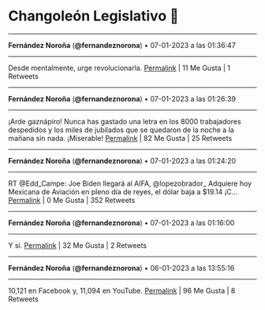 # Changoleón Legislativo 🙈
*****
**Fernández Noroña** (**@fernandeznorona**) • 07-01-2023 a las 01:36:47
*****
Desde mentalmente, urge revolucionarla.
[Permalink](https://twitter.com/fernandeznorona/status/1611658093653364737) | 11 Me Gusta | 1 Retweets
*****
**Fernández Noroña** (**@fernandeznorona**) • 07-01-2023 a las 01:26:39
*****
¡Arde gaznápiro! Nunca has gastado una letra en los 8000 trabajadores despedidos y los miles de jubilados que se quedaron de la noche a la mañana sin nada. ¡Miserable!
[Permalink](https://twitter.com/fernandeznorona/status/1611655544485412866) | 82 Me Gusta | 25 Retweets
*****
**Fernández Noroña** (**@fernandeznorona**) • 07-01-2023 a las 01:24:20
*****
RT @Edd_Campe: Joe Biden llegará al AIFA, @lopezobrador_ Adquiere hoy Mexicana de Aviación en pleno día de reyes, el dólar baja a $19.14 ¡C…
[Permalink](https://twitter.com/fernandeznorona/status/1611654959711363073) | 0 Me Gusta | 352 Retweets
*****
**Fernández Noroña** (**@fernandeznorona**) • 07-01-2023 a las 01:16:00
*****
Y si.
[Permalink](https://twitter.com/fernandeznorona/status/1611652864098832385) | 32 Me Gusta | 2 Retweets
*****
**Fernández Noroña** (**@fernandeznorona**) • 06-01-2023 a las 13:55:16
*****
10,121 en Facebook y, 11,094 en YouTube.
[Permalink](https://twitter.com/fernandeznorona/status/1611481552235515928) | 96 Me Gusta | 8 Retweets